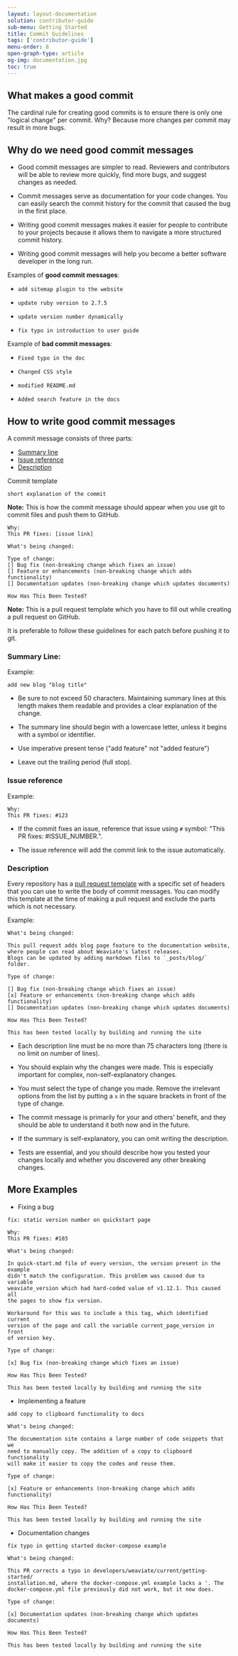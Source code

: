 ```yaml
---
layout: layout-documentation
solution: contributor-guide
sub-menu: Getting Started
title: Commit Guidelines 
tags: ['contributor-guide']
menu-order: 8
open-graph-type: article
og-img: documentation.jpg
toc: true
---
```

## What makes a good commit

The cardinal rule for creating good commits is to ensure there is only one "logical change" per commit. Why? Because more changes per commit may result in more bugs.

## Why do we need good commit messages

* Good commit messages are simpler to read. Reviewers and contributors will be able to review more quickly, find more bugs, and suggest changes as needed.

* Commit messages serve as documentation for your code changes. You can easily search the commit history for the commit that caused the bug in the first place.

* Writing good commit messages makes it easier for people to contribute to your projects because it allows them to navigate a more structured commit history.

* Writing good commit messages will help you become a better software developer in the long run.

Examples of **good commit messages**:

* `add sitemap plugin to the website`

* `update ruby version to 2.7.5`

* `update version number dynamically`

* `fix typo in introduction to user guide`

Example of **bad commit messages**:

* `Fixed typo in the doc`

* `Changed CSS style`

* `modified README.md`

* `Added search feature in the docs`

## How to write good commit messages

A commit message consists of three parts:

* [Summary line](#summary-line)
* [Issue reference](#issue-reference)
* [Description](#description)

Commit template

```
short explanation of the commit
```
**Note:** This is how the commit message should appear when you use git to commit files and push them to GitHub.

```
Why:
This PR fixes: [issue link]

What's being changed:

Type of change:
[] Bug fix (non-breaking change which fixes an issue)
[] Feature or enhancements (non-breaking change which adds functionality)
[] Documentation updates (non-breaking change which updates documents)

How Has This Been Tested?
```
**Note:** This is a pull request template which you have to fill out while creating a pull request on GitHub.

It is preferable to follow these guidelines for each patch before pushing it to git.

### Summary Line:

Example:

```
add new blog "blog title"
```

* Be sure to not exceed 50 characters. Maintaining summary lines at this length makes them readable and provides a clear explanation of the change.

* The summary line should begin with a lowercase letter, unless it begins with a symbol or identifier.

* Use imperative present tense ("add feature" not "added feature")

* Leave out the trailing period (full stop).

### Issue reference

Example:

```
Why:
This PR fixes: #123
```

* If the commit fixes an issue, reference that issue using `#` symbol: "This PR fixes: #ISSUE_NUMBER.".

* The issue reference will add the commit link to the issue automatically.

### Description

Every repository has a [pull request template](https://github.com/semi-technologies/weaviate-io/blob/main/.github/PULL_REQUEST_TEMPLATE.md) with a specific set of headers that you can use to write the body of commit messages. You can modify this template at the time of making a pull request and exclude the parts which is not necessary.

Example:

```
What's being changed:

This pull request adds blog page feature to the documentation website, 
where people can read about Weaviate's latest releases. 
Blogs can be updated by adding markdown files to `_posts/blog/` folder.

Type of change:

[] Bug fix (non-breaking change which fixes an issue)
[x] Feature or enhancements (non-breaking change which adds functionality)
[] Documentation updates (non-breaking change which updates documents)

How Has This Been Tested?

This has been tested locally by building and running the site
```

* Each description line must be no more than 75 characters long (there is no limit on number of lines).

* You should explain why the changes were made. This is especially important for complex, non-self-explanatory changes.

* You must select the type of change you made. Remove the irrelevant options from the list by putting a `x` in the square brackets in front of the type of change.

* The commit message is primarily for your and others' benefit, and they should be able to understand it both now and in the future.

* If the summary is self-explanatory, you can omit writing the description.

* Tests are essential, and you should describe how you tested your changes locally and whether you discovered any other breaking changes.

## More Examples

* Fixing a bug

```
fix: static version number on quickstart page

Why:
This PR fixes: #103

What's being changed:

In quick-start.md file of every version, the version present in the example 
didn't match the configuration. This problem was caused due to variable 
weaviate_version which had hard-coded value of v1.12.1. This caused all 
the pages to show fix version.

Workaround for this was to include a this tag, which identified current 
version of the page and call the variable current_page_version in front 
of version key.

Type of change:

[x] Bug fix (non-breaking change which fixes an issue)

How Has This Been Tested?

This has been tested locally by building and running the site
```

* Implementing a feature

```
add copy to clipboard functionality to docs

What's being changed:

The documentation site contains a large number of code snippets that we 
need to manually copy. The addition of a copy to clipboard functionality 
will make it easier to copy the codes and reuse them.

Type of change:

[x] Feature or enhancements (non-breaking change which adds functionality)

How Has This Been Tested?

This has been tested locally by building and running the site
```

* Documentation changes

```
fix typo in getting started docker-compose example

What's being changed:

This PR corrects a typo in developers/weaviate/current/getting-started/
installation.md, where the docker-compose.yml example lacks a '. The 
docker-compose.yml file previously did not work, but it now does.

Type of change:

[x] Documentation updates (non-breaking change which updates documents)

How Has This Been Tested?

This has been tested locally by building and running the site
```